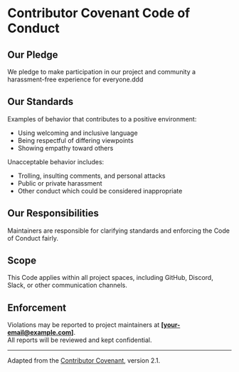 # Contributor Covenant Code of Conduct

## Our Pledge

We pledge to make participation in our project and community a harassment-free experience for everyone.ddd

## Our Standards

Examples of behavior that contributes to a positive environment:

- Using welcoming and inclusive language
- Being respectful of differing viewpoints
- Showing empathy toward others

Unacceptable behavior includes:

- Trolling, insulting comments, and personal attacks
- Public or private harassment
- Other conduct which could be considered inappropriate

## Our Responsibilities

Maintainers are responsible for clarifying standards and enforcing the Code of Conduct fairly.

## Scope

This Code applies within all project spaces, including GitHub, Discord, Slack, or other communication channels.

## Enforcement

Violations may be reported to project maintainers at **[your-email@example.com]**.  
All reports will be reviewed and kept confidential.

---

Adapted from the [Contributor Covenant](https://www.contributor-covenant.org/), version 2.1.
